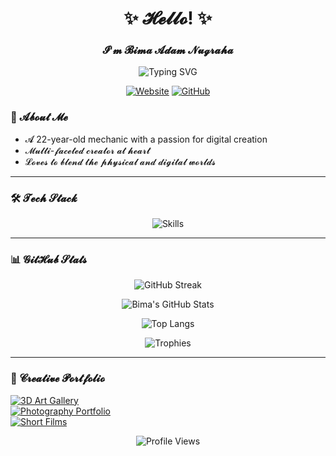 <h1 align="center">✨ 𝓗𝓮𝓵𝓵𝓸! ✨</h1>
<h3 align="center">𝓘'𝓶 𝓑𝓲𝓶𝓪 𝓐𝓭𝓪𝓶 𝓝𝓾𝓰𝓻𝓪𝓱𝓪</h3>

<p align="center">
  <img src="https://readme-typing-svg.demolab.com?font=Fira+Code&pause=1000&color=FFD700&center=true&vCenter=true&width=435&lines=Mechanic+%F0%9F%9A%80;Creative+Coder+%F0%9F%92%BB;3D+Artist+%F0%9F%8E%A8;Visual+Storyteller+%F0%9F%93%B8" alt="Typing SVG" />
</p>

<p align="center">
  <a href="https://bimaadamrin.my.id"><img src="https://img.shields.io/badge/Website-FF4088?style=for-the-badge&logo=About.me&logoColor=white" alt="Website"></a>
  <a href="https://github.com/bimaadam"><img src="https://img.shields.io/badge/GitHub-181717?style=for-the-badge&logo=github&logoColor=white" alt="GitHub"></a>
</p>

### 🌟 𝓐𝓫𝓸𝓾𝓽 𝓜𝓮
+ 𝓐 22-year-old mechanic with a passion for digital creation  
+ 𝓜𝓾𝓵𝓽𝓲-𝓯𝓪𝓬𝓮𝓽𝓮𝓭 𝓬𝓻𝓮𝓪𝓽𝓸𝓻 𝓪𝓽 𝓱𝓮𝓪𝓻𝓽  
+ 𝓛𝓸𝓿𝓮𝓼 𝓽𝓸 𝓫𝓵𝓮𝓷𝓭 𝓽𝓱𝓮 𝓹𝓱𝔂𝓼𝓲𝓬𝓪𝓵 𝓪𝓷𝓭 𝓭𝓲𝓰𝓲𝓽𝓪𝓵 𝔀𝓸𝓻𝓵𝓭𝓼  

---

### 🛠 𝓣𝓮𝓬𝓱 𝓢𝓽𝓪𝓬𝓴

<p align="center">
  <img src="https://skillicons.dev/icons?i=c++,c#,typescript,javascript,react,nextjs,nodejs,nestjs,prisma,electron,tauri,flutter,dart,php,laravel&theme=dark" alt="Skills">
</p>

---

### 📊 𝓖𝓲𝓽𝓗𝓾𝓫 𝓢𝓽𝓪𝓽𝓼

<div align="center">
  
  ![GitHub Streak](https://streak-stats.demolab.com?user=bimaadam&theme=radical&hide_border=true&date_format=j%20M%5B%20Y%5D)
  
  ![Bima's GitHub Stats](https://github-readme-stats.vercel.app/api?username=bimaadam&show_icons=true&theme=radical&hide_border=true&include_all_commits=true)
  
  ![Top Langs](https://github-readme-stats.vercel.app/api/top-langs/?username=bimaadam&layout=compact&theme=radical&hide_border=true&hide=html,php,scss,css)
  
  ![Trophies](https://github-profile-trophy.vercel.app/?username=bimaadam&theme=radical&margin-w=15&no-frame=true&rank=SSS,SS,S,AAA,AA,A,B)
</div>

---

### 🎨 𝓒𝓻𝓮𝓪𝓽𝓲𝓿𝓮 𝓟𝓸𝓻𝓽𝓯𝓸𝓵𝓲𝓸
[![3D Art Gallery](https://img.shields.io/badge/3D_Art-FF6B6B?style=for-the-badge)](https://example.com)  
[![Photography Portfolio](https://img.shields.io/badge/Photography-4ECDC4?style=for-the-badge)](https://example.com)  
[![Short Films](https://img.shields.io/badge/Films-45B7D1?style=for-the-badge)](https://example.com)

<p align="center">
  <img src="https://komarev.com/ghpvc/?username=bimaadam&label=Profile%20Views&color=FF69B4&style=flat" alt="Profile Views">
</p>